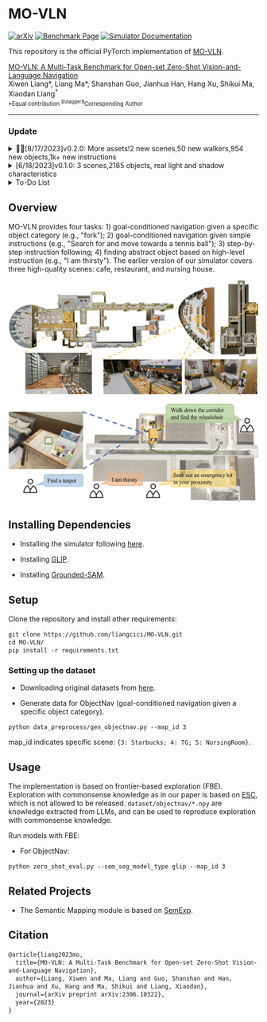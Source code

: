 # MO-VLN

[![arXiv](https://img.shields.io/badge/arXiv-2307.04725-b31b1b.svg)](https://arxiv.org/abs/2306.10322)
[![Benchmark Page](https://img.shields.io/badge/Benchmark-Page-blue)](https://mligg23.github.io/MO-VLN-Site/index.html)
[![Simulator Documentation](https://img.shields.io/badge/Simulator-Documentation-green)](https://mligg23.github.io/MO-VLN-Site/Simulation%20Environment%20API.html#interface-methods)

This repository is the official PyTorch implementation of [MO-VLN](https://arxiv.org/abs/2306.10322).

[MO-VLN: A Multi-Task Benchmark for Open-set Zero-Shot Vision-and-Language Navigation](https://arxiv.org/abs/2306.10322)
</br>
Xiwen Liang*, 
Liang Ma*, 
Shanshan Guo, 
Jianhua Han, 
Hang Xu, 
Shikui Ma, 
Xiaodan Liang<sup>$\dagger$</sup>
<p style="font-size: 0.8em; margin-top: -1em">*Equal contribution <sup>$\dagger$</sup>Corresponding Author</p>

--------
### Update


<details>
<summary>🚀🚀[8/17/2023]v0.2.0: More assets!2 new scenes,50 new walkers,954 new objects,1k+ new instructions</summary>
 
 We have released [![version](https://img.shields.io/badge/version-0.2.0-blue)](https://drive.google.com/drive/folders/1padFHXi9VrTfDR2_8UmxB8NyZf2NfiZB?usp=drive_link) of the MO-VLN benchmark simulator.

- Support for **grabbing and navigation tasks**.
- Added many different walker states, including **50 unique walkers across gender, skin color, and age groups, with smooth walking or running motions**.
- Added **walker control interface**.This interface supports:
  - Selecting the walker type to generate
  - Specifying where walkers are generated
  - Setting whether they move freely
  - Controlling the speed of their movement
- **Added 1k+ instructions** to our four tasks.
- We modeled an **additional 954 classes of models** to construct the indoor scene.
- Two **new scenes have been added**, bringing the total to five:
  - Coffee
  - Restaurant
  - Nursing Room
  - **Home scene** -- A home suite consisting of a living room, kitchen, dining room, and multiple bedrooms
  - **Separate tables** -- Multiple tables can provide a large and efficient grasping parallel training
</details>

<details>
<summary>[6/18/2023]v0.1.0: 3 scenes,2165 objects, real light and shadow characteristics</summary>
 
 We have released [![version](https://img.shields.io/badge/version-0.1.0-blue)](https://drive.google.com/drive/folders/1PijMeLZV6OUvB7HZIJph0bbsMfZWx9YJ?usp=drive_link) of the MO-VLN benchmark simulator.

- Built on UE5.
- 3 scene types:
  - Coffee -- Modelled on a 1:1 ratio to a Coffee
  - Restaurant -- Modelled on a 1:1 ratio to a restaurant
  - Nursing Room -- Modelled on a 1:1 ratio to a Nursing Room
- We handcrafted **2,165 classes of models** at a 1:1 ratio to real-life scenarios in order to construct these three scenes. These three scenes were ultimately constructed from a total of **4,230 models**.
- We selected **129 representative classes** from the models built and supported **navigation testing**.Among them, 54 classes are fixed within the environment, while 73 classes support customization by users.
- With **real light and shadow characteristics**
- Support instruction tasks with **four tasks**: 
  - goal-conditioned navigation given a specific object category (e.g., "fork"); 
  - goal-conditioned navigation given simple instructions (e.g., "Search for and move towards a tennis ball"); 
  - step-by-step instructions following; 
  - finding abstract objects based on high-level instruction (e.g., "I am thirsty").
</details>

<details>
<summary>To-Do List</summary>

 - Provide **more classes of generative objects**.
- **10+ scenes** are under construction and will be updated successively in the future.
- Generate more high-quality instruction-ground truth pairs for the newly constructed scenes.
- Continue to update the simulator's **physics engine effects** to achieve more **realistic dexterous hand-grabbing effects**
- Adding **more interactive properties to objects in the environment**, such as a coffee machine that can be controlled to make coffee.
- **Construct complex tasks involving combined navigation and grasping.**
</details>

## Overview
MO-VLN provides four tasks: 1) goal-conditioned navigation given a specific object category (e.g., "fork"); 2) goal-conditioned navigation given simple instructions (e.g., "Search for and move towards a tennis ball"); 3) step-by-step instruction following; 4) finding abstract object based on high-level instruction (e.g., "I am thirsty"). The earlier version of our simulator covers three high-quality scenes: cafe, restaurant, and nursing house.

![scene](./docs/scenes.png)

![task](./docs/tasks.png)


## Installing Dependencies
- Installing the simulator following [here](https://mligg23.github.io/MO-VLN-Site/Simulation%20Environment%20API.html).

- Installing [GLIP](https://github.com/microsoft/GLIP).

- Installing [Grounded-SAM](https://github.com/IDEA-Research/Grounded-Segment-Anything).


## Setup
Clone the repository and install other requirements:
```
git clone https://github.com/liangcici/MO-VLN.git
cd MO-VLN/
pip install -r requirements.txt
```

### Setting up the dataset
- Downloading original datasets from [here](https://drive.google.com/drive/folders/1khtQ9zRfWQX0WtsMWq3NkRNMvjH0JiZi).

- Generate data for ObjectNav (goal-conditioned navigation given a specific object category).
```
python data_preprocess/gen_objectnav.py --map_id 3
```
map_id indicates specific scene: `{3: Starbucks; 4: TG; 5: NursingRoom}`.


## Usage
The implementation is based on frontier-based exploration (FBE). Exploration with commonsense knowledge as in our paper is based on [ESC](https://sites.google.com/ucsc.edu/escnav/home), which is not allowed to be released. `dataset/objectnav/*.npy` are knowledge extracted from LLMs, and can be used to reproduce exploration with commonsense knowledge.

Run models with FBE:

- For ObjectNav:
```
python zero_shot_eval.py --sem_seg_model_type glip --map_id 3
```


## Related Projects
- The Semantic Mapping module is based on [SemExp](https://github.com/devendrachaplot/Object-Goal-Navigation).


## Citation
```
@article{liang2023mo,
  title={MO-VLN: A Multi-Task Benchmark for Open-set Zero-Shot Vision-and-Language Navigation},
  author={Liang, Xiwen and Ma, Liang and Guo, Shanshan and Han, Jianhua and Xu, Hang and Ma, Shikui and Liang, Xiaodan},
  journal={arXiv preprint arXiv:2306.10322},
  year={2023}
}
```
